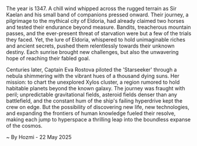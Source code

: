 
The year is 1347.  A chill wind whipped across the rugged terrain as Sir Kaelan and his small band of companions pressed onward.  Their journey, a pilgrimage to the mythical city of Eldoria, had already claimed two horses and tested their endurance beyond measure.  Bandits, treacherous mountain passes, and the ever-present threat of starvation were but a few of the trials they faced. Yet, the lure of Eldoria, whispered to hold unimaginable riches and ancient secrets, pushed them relentlessly towards their unknown destiny.  Each sunrise brought new challenges, but also the unwavering hope of reaching their fabled goal.

Centuries later, Captain Eva Rostova piloted the 'Starseeker' through a nebula shimmering with the vibrant hues of a thousand dying suns.  Her mission: to chart the unexplored Xylos cluster, a region rumored to hold habitable planets beyond the known galaxy.  The journey was fraught with peril; unpredictable gravitational fields, asteroid fields denser than any battlefield, and the constant hum of the ship's failing hyperdrive kept the crew on edge.  But the possibility of discovering new life, new technologies, and expanding the frontiers of human knowledge fueled their resolve, making each jump to hyperspace a thrilling leap into the boundless expanse of the cosmos.

~ By Hozmi - 22 May 2025
